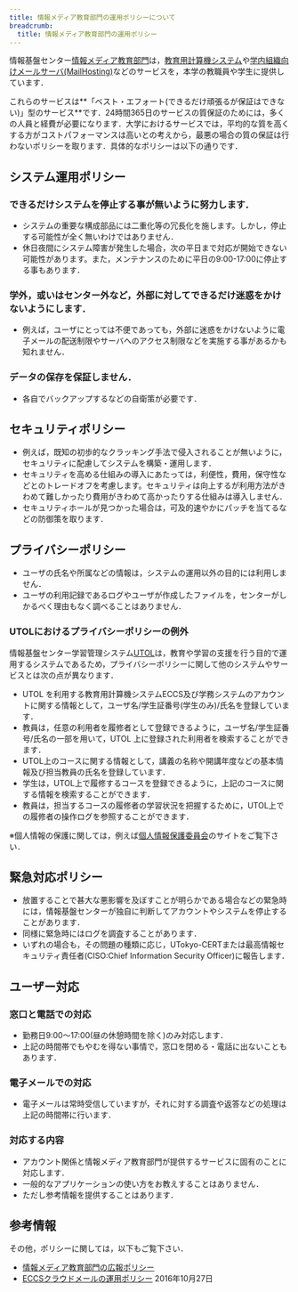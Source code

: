 ```yaml
---
title: 情報メディア教育部門の運用ポリシーについて
breadcrumb:
  title: 情報メディア教育部門の運用ポリシー
---
```


情報基盤センター[情報メディア教育部門](http://media.itc.u-tokyo.ac.jp/)は，[教育用計算機システム](https://www.ecc.u-tokyo.ac.jp/)や[学内組織向けメールサーバ(MailHosting)](http://mh.itc.u-tokyo.ac.jp/)などのサービスを，本学の教職員や学生に提供しています．

これらのサービスは**「ベスト・エフォート(できるだけ頑張るが保証はできない)」型のサービス**です．24時間365日のサービスの質保証のためには，多くの人員と経費が必要になります．大学におけるサービスでは，平均的な質を高くする方がコストパフォーマンスは高いとの考えから，最悪の場合の質の保証は行わないポリシーを取ります．具体的なポリシーは以下の通りです．

## システム運用ポリシー

### できるだけシステムを停止する事が無いように努力します．

* システムの重要な構成部品には二重化等の冗長化を施します。しかし，停止する可能性が全く無いわけではありません．
* 休日夜間にシステム障害が発生した場合，次の平日まで対応が開始できない可能性があります。また，メンテナンスのために平日の9:00-17:00に停止する事もあります．
<!-- メンテナンス時間帯を設ける事もある。-->

### 学外，或いはセンター外など，外部に対してできるだけ迷惑をかけないようにします．

* 例えば，ユーザにとっては不便であっても，外部に迷惑をかけないように電子メールの配送制限やサーバへのアクセス制限などを実施する事があるかも知れません．

### データの保存を保証しません．

* 各自でバックアップするなどの自衛策が必要です．

## セキュリティポリシー

* 例えば，既知の初歩的なクラッキング手法で侵入されることが無いように，セキュリティに配慮してシステムを構築・運用します．
* セキュリティを高める仕組みの導入にあたっては，利便性，費用，保守性などとのトレードオフを考慮します。セキュリティは向上するが利用方法がきわめて難しかったり費用がきわめて高かったりする仕組みは導入しません．
* セキュリティホールが見つかった場合は，可及的速やかにパッチを当てるなどの防御策を取ります．

## プライバシーポリシー

* ユーザの氏名や所属などの情報は，システムの運用以外の目的には利用しません．
* ユーザの利用記録であるログやユーザが作成したファイルを，センターがしかるべく理由もなく調べることはありません．

### UTOLにおけるプライバシーポリシーの例外

情報基盤センター学習管理システム[UTOL](/utol/)は，教育や学習の支援を行う目的で運用するシステムであるため，プライバシーポリシーに関して他のシステムやサービスとは次の点が異なります．

* UTOL を利用する教育用計算機システムECCS及び学務システムのアカウントに関する情報として，ユーザ名/学生証番号(学生のみ)/氏名を登録しています．
* 教員は，任意の利用者を履修者として登録できるように，ユーザ名/学生証番号/氏名の一部を用いて，UTOL 上に登録された利用者を検索することができます．
* UTOL上のコースに関する情報として，講義の名称や開講年度などの基本情報及び担当教員の氏名を登録しています．
* 学生は，UTOL上で履修するコースを登録できるように，上記のコースに関する情報を検索することができます．
* 教員は，担当するコースの履修者の学習状況を把握するために，UTOL上での履修者の操作ログを参照することができます．

※個人情報の保護に関しては，例えば[個人情報保護委員会](https://www.ppc.go.jp/)のサイトをご覧下さい．

## 緊急対応ポリシー

* 放置することで甚大な悪影響を及ぼすことが明らかである場合などの緊急時には，情報基盤センターが独自に判断してアカウントやシステムを停止することがあります．
* 同様に緊急時にはログを調査することがあります．
* いずれの場合も，その問題の種類に応じ，UTokyo-CERTまたは最高情報セキュリティ責任者(CISO:Chief Information Security Officer)に報告します．

## ユーザー対応

### 窓口と電話での対応

* 勤務日9:00〜17:00(昼の休憩時間を除く)のみ対応します．
* 上記の時間帯でもやむを得ない事情で，窓口を閉める・電話に出ないこともあります．

### 電子メールでの対応

* 電子メールは常時受信していますが，それに対する調査や返答などの処理は上記の時間帯に行います．

### 対応する内容

* アカウント関係と情報メディア教育部門が提供するサービスに固有のことに対応します．
* 一般的なアプリケーションの使い方をお教えすることはありません．
* ただし参考情報を提供することはあります．

## 参考情報

その他，ポリシーに関しては，以下もご覧下さい．

* [情報メディア教育部門の広報ポリシー](ecc-annnoucement-policy)
* [ECCSクラウドメールの運用ポリシー](https://www.ecc.u-tokyo.ac.jp/system/eccs_cloud_email_policy.html) 2016年10月27日